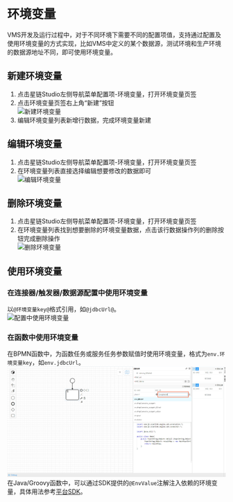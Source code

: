 # 环境变量
VMS开发及运行过程中，对于不同环境下需要不同的配置项值，支持通过配置及使用环境变量的方式实现，比如VMS中定义的某个数据源，测试环境和生产环境的数据源地址不同，即可使用环境变量。
## 新建环境变量
1. 点击星链Studio左侧导航菜单配置项-环境变量，打开环境变量页签
2. 点击环境变量页签右上角“新建”按钮  
![新建环境变量](../../../../../image/Starlink/dev/create-env.png)  
3. 编辑环境变量列表新增行数据，完成环境变量新建
## 编辑环境变量
1. 点击星链Studio左侧导航菜单配置项-环境变量，打开环境变量页签
2. 在环境变量列表直接选择编辑想要修改的数据即可  
![编辑环境变量](../../../../../image/Starlink/dev/edit-env.png)
## 删除环境变量
1. 点击星链Studio左侧导航菜单配置项-环境变量，打开环境变量页签
2. 在环境变量列表找到想要删除的环境变量数据，点击该行数据操作列的删除按钮完成删除操作  
![删除环境变量](../../../../../image/Starlink/dev/delete-env.png)
## 使用环境变量
### 在连接器/触发器/数据源配置中使用环境变量
以`@环境变量key@`格式引用，如`@jdbcUrl@`。  
![配置中使用环境变量](../../../../../image/Starlink/dev/edit-mysql-dataSource.png)
### 在函数中使用环境变量
在BPMN函数中，为函数任务或服务任务参数赋值时使用环境变量，格式为`env.环境变量key`，如`env.jdbcUrl`。  
![BPMN中使用环境变量](../../../../../image/Starlink/dev/env-in-BPMN.png)
在Java/Groovy函数中，可以通过SDK提供的`@EnvValue`注解注入依赖的环境变量，具体用法参考[平台SDK](SDK.md)。  